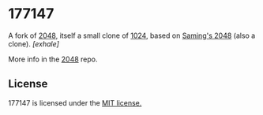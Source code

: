 # 177147
A fork of [2048](https://github.com/gabrielecirulli/2048), itself a small clone of [1024](https://play.google.com/store/apps/details?id=com.veewo.a1024), based on [Saming's 2048](http://saming.fr/p/2048/) (also a clone).
<i>[exhale]</i>

More info in the [2048](https://github.com/gabrielecirulli/2048) repo.

## License
177147 is licensed under the [MIT license.](https://github.com/inky/177147/blob/master/LICENSE.txt)
